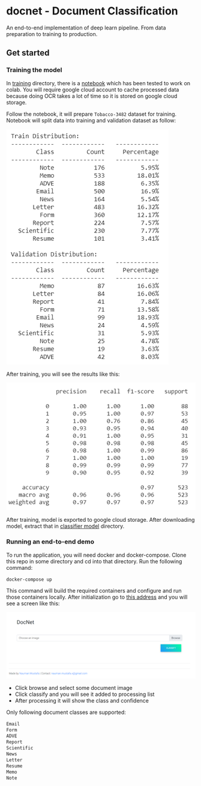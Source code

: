 # docnet - Document Classification

An end-to-end implementation of deep learn pipeline. 
From data preparation to training to production.

## Get started

### Training the model

In [training](training) directory, there is a 
[notebook](training/docnet_classifier_training.ipynb)
which has been tested to work on colab. You will
require google cloud account to cache processed
data because doing OCR takes a lot of time so it is
stored on google cloud storage.

Follow the notebook, it will prepare `Tobacco-3482`
dataset for training. Notebook will split data into
training and validation dataset as follow:

![Fixed seed split](graphics/dist.png) 

After training, you will see
the results like this:

![epoch 4](graphics/metrics.png)

After training, model is exported to google cloud 
storage. After downloading model, extract that in 
[classifier model](classifier/model) directory.

### Running an end-to-end demo

To run the application, you will need docker and
docker-compose. Clone this repo in some directory 
and cd into that directory. Run the following 
command:

```bash
docker-compose up
```

This command will build the required containers and
configure and run those containers locally.
After initialization go to 
[this address](http://localhost:8080/) and you will
see a screen like this:

![screen shot](graphics/shot.png)

 - Click browse and select some document image
 - Click classify and you will see it added to processing list
 - After processing it will show the class and confidence

Only following document classes are supported:

```text
Email
Form
ADVE
Report
Scientific
News
Letter
Resume
Memo
Note
```



